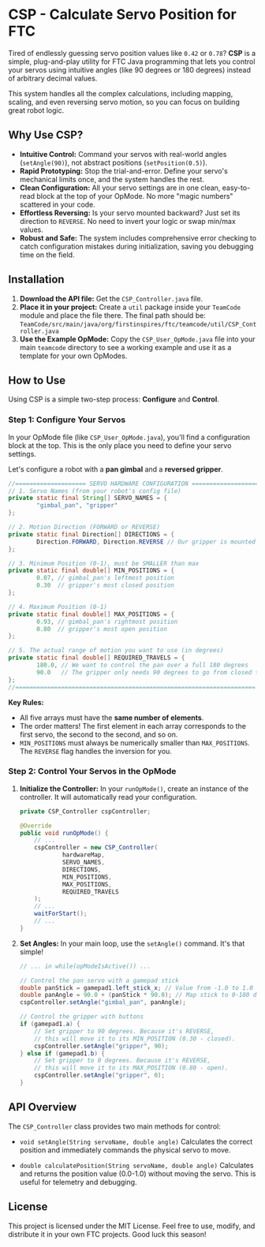 # CSP - Calculate Servo Position for FTC

Tired of endlessly guessing servo position values like `0.42` or `0.78`? **CSP** is a simple, plug-and-play utility for FTC Java programming that lets you control your servos using intuitive angles (like 90 degrees or 180 degrees) instead of arbitrary decimal values.

This system handles all the complex calculations, including mapping, scaling, and even reversing servo motion, so you can focus on building great robot logic.

## Why Use CSP?

*   **Intuitive Control:** Command your servos with real-world angles (`setAngle(90)`), not abstract positions (`setPosition(0.5)`).
*   **Rapid Prototyping:** Stop the trial-and-error. Define your servo's mechanical limits once, and the system handles the rest.
*   **Clean Configuration:** All your servo settings are in one clean, easy-to-read block at the top of your OpMode. No more "magic numbers" scattered in your code.
*   **Effortless Reversing:** Is your servo mounted backward? Just set its direction to `REVERSE`. No need to invert your logic or swap min/max values.
*   **Robust and Safe:** The system includes comprehensive error checking to catch configuration mistakes during initialization, saving you debugging time on the field.

## Installation

1.  **Download the API file:** Get the `CSP_Controller.java` file.
2.  **Place it in your project:** Create a `util` package inside your `TeamCode` module and place the file there. The final path should be:
    `TeamCode/src/main/java/org/firstinspires/ftc/teamcode/util/CSP_Controller.java`
3.  **Use the Example OpMode:** Copy the `CSP_User_OpMode.java` file into your main `teamcode` directory to see a working example and use it as a template for your own OpModes.

## How to Use

Using CSP is a simple two-step process: **Configure** and **Control**.

### Step 1: Configure Your Servos

In your OpMode file (like `CSP_User_OpMode.java`), you'll find a configuration block at the top. This is the only place you need to define your servo settings.

Let's configure a robot with a **pan gimbal** and a **reversed gripper**.

```java
//==================== SERVO HARDWARE CONFIGURATION ====================
// 1. Servo Names (from your robot's config file)
private static final String[] SERVO_NAMES = {
        "gimbal_pan", "gripper"
};

// 2. Motion Direction (FORWARD or REVERSE)
private static final Direction[] DIRECTIONS = {
        Direction.FORWARD, Direction.REVERSE // Our gripper is mounted backward
};

// 3. Minimum Position (0-1), must be SMALLER than max
private static final double[] MIN_POSITIONS = {
        0.07, // gimbal_pan's leftmost position
        0.30  // gripper's most closed position
};

// 4. Maximum Position (0-1)
private static final double[] MAX_POSITIONS = {
        0.93, // gimbal_pan's rightmost position
        0.80  // gripper's most open position
};

// 5. The actual range of motion you want to use (in degrees)
private static final double[] REQUIRED_TRAVELS = {
        180.0, // We want to control the pan over a full 180 degrees
        90.0   // The gripper only needs 90 degrees to go from closed to open
};
//====================================================================
```

**Key Rules:**
*   All five arrays must have the **same number of elements**.
*   The order matters! The first element in each array corresponds to the first servo, the second to the second, and so on.
*   `MIN_POSITIONS` must always be numerically smaller than `MAX_POSITIONS`. The `REVERSE` flag handles the inversion for you.

### Step 2: Control Your Servos in the OpMode

1.  **Initialize the Controller:** In your `runOpMode()`, create an instance of the controller. It will automatically read your configuration.

    ```java
    private CSP_Controller cspController;

    @Override
    public void runOpMode() {
        // ...
        cspController = new CSP_Controller(
                hardwareMap,
                SERVO_NAMES,
                DIRECTIONS,
                MIN_POSITIONS,
                MAX_POSITIONS,
                REQUIRED_TRAVELS
        );
        // ...
        waitForStart();
        // ...
    }
    ```

2.  **Set Angles:** In your main loop, use the `setAngle()` command. It's that simple!

    ```java
    // ... in while(opModeIsActive()) ...

    // Control the pan servo with a gamepad stick
    double panStick = gamepad1.left_stick_x; // Value from -1.0 to 1.0
    double panAngle = 90.0 + (panStick * 90.0); // Map stick to 0-180 degrees
    cspController.setAngle("gimbal_pan", panAngle);

    // Control the gripper with buttons
    if (gamepad1.a) {
        // Set gripper to 90 degrees. Because it's REVERSE,
        // this will move it to its MIN_POSITION (0.30 - closed).
        cspController.setAngle("gripper", 90);
    } else if (gamepad1.b) {
        // Set gripper to 0 degrees. Because it's REVERSE,
        // this will move it to its MAX_POSITION (0.80 - open).
        cspController.setAngle("gripper", 0);
    }
    ```

## API Overview

The `CSP_Controller` class provides two main methods for control:

*   `void setAngle(String servoName, double angle)`
    Calculates the correct position and immediately commands the physical servo to move.

*   `double calculatePosition(String servoName, double angle)`
    Calculates and returns the position value (0.0-1.0) without moving the servo. This is useful for telemetry and debugging.

## License

This project is licensed under the MIT License. Feel free to use, modify, and distribute it in your own FTC projects. Good luck this season!
